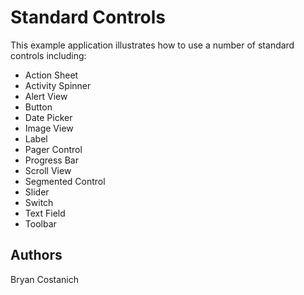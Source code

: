 Standard Controls
=================
This example application illustrates how to use a number of standard controls including: 
* Action Sheet
* Activity Spinner
* Alert View
* Button
* Date Picker
* Image View
* Label
* Pager Control
* Progress Bar
* Scroll View
* Segmented Control
* Slider
* Switch
* Text Field
* Toolbar

Authors
-------
Bryan Costanich
